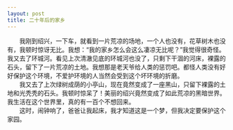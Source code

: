 ```yaml
---
layout: post
title: 二十年后的家乡
---
```



　　我刚到绍兴，一下车，就看到一片荒凉的场地，一个人也没有，花草树木也没有，我顿时惊讶无比。我想：“我的家乡怎么会这么凄凉无比呢？”我觉得很奇怪。我又去了环城河。看见上次清澈见底的环城河也没了，只剩下干涸的河床，裸露的石头，留下了一片荒凉的土地。我想那是老天爷给人类的惩罚吧。都怪人类没有好好保护这个环境，不爱护环境的人当然会受到这个坏环境的折磨。    
　　我又去了上次绿树成荫的小亭山，现在竟然变成了一座黑山，只留下裸露的土地和光秃秃的石头。我顿时惊呆了！美丽的绍兴竟然变成了如此荒凉的黑暗世界。我生活在这个世界里，真的有一百个不想回来。    
　　这时，闹钟响了，爸爸让我起床，我才知道这是一个梦，但我决定要保护这个家园。    

